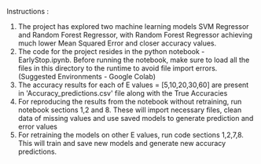 Instructions : 
1. The project has explored two machine learning models SVM Regressor and Random Forest Regressor, with Random Forest Regressor achieving much lower Mean Squared Error and closer accuracy values.
2. The code for the project resides in the python notebook - EarlyStop.ipynb. Before running the notebook, make sure to load all the files in this directory to the runtime to avoid file import errors. (Suggested Environments - Google Colab)
3. The accuracy results for each of E values = [5,10,20,30,60] are present in 'Accuracy_predictions.csv' file along with the True Accuracies
4. For reproducing the results from the notebook without retraining, run notebook sections 1,2 and 8. These will import necessary files, clean data of missing values and use saved models to generate prediction and error values
5. For retraining the models on other E values, run code sections 1,2,7,8. This will train and save new models and generate new accuracy predictions.

